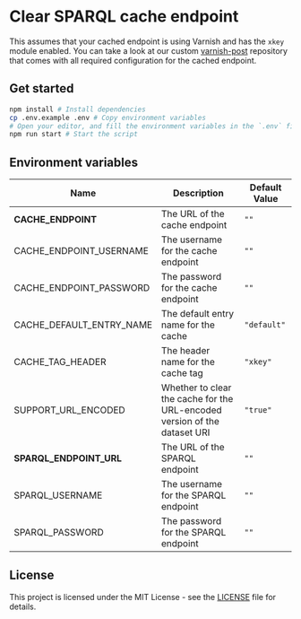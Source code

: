 # Clear SPARQL cache endpoint

This assumes that your cached endpoint is using Varnish and has the `xkey` module enabled.
You can take a look at our custom [varnish-post](https://github.com/zazuko/varnish-post) repository that comes with all required configuration for the cached endpoint.

## Get started

```sh
npm install # Install dependencies
cp .env.example .env # Copy environment variables
# Open your editor, and fill the environment variables in the `.env` file
npm run start # Start the script
```

## Environment variables

| Name                     | Description                                                               | Default Value |
| ------------------------ | ------------------------------------------------------------------------- | ------------- |
| **CACHE_ENDPOINT**       | The URL of the cache endpoint                                             | `""`          |
| CACHE_ENDPOINT_USERNAME  | The username for the cache endpoint                                       | `""`          |
| CACHE_ENDPOINT_PASSWORD  | The password for the cache endpoint                                       | `""`          |
| CACHE_DEFAULT_ENTRY_NAME | The default entry name for the cache                                      | `"default"`   |
| CACHE_TAG_HEADER         | The header name for the cache tag                                         | `"xkey"`      |
| SUPPORT_URL_ENCODED      | Whether to clear the cache for the URL-encoded version of the dataset URI | `"true"`      |
| **SPARQL_ENDPOINT_URL**  | The URL of the SPARQL endpoint                                            | `""`          |
| SPARQL_USERNAME          | The username for the SPARQL endpoint                                      | `""`          |
| SPARQL_PASSWORD          | The password for the SPARQL endpoint                                      | `""`          |

## License

This project is licensed under the MIT License - see the [LICENSE](./LICENSE) file for details.
